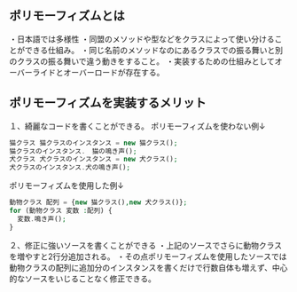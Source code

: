 ## ポリモーフィズムとは
・日本語では多様性
・同盟のメソッドや型などをクラスによって使い分けることができる仕組み。
・同じ名前のメソッドなのにあるクラスでの振る舞いと別のクラスの振る舞いで違う動きをすること。
・実装するための仕組みとしてオーバーライドとオーバーロードが存在する。

## ポリモーフィズムを実装するメリット
１、綺麗なコードを書くことができる。
ポリモーフィズムを使わない例↓
```php
猫クラス 猫クラスのインスタンス = new 猫クラス();
猫クラスのインスタンス.　猫の鳴き声();
犬クラス 犬クラスのインスタンス = new 犬クラス();
犬クラスのインスタンス.犬の鳴き声();
```
ポリモーフィズムを使用した例↓
```php
動物クラス 配列 = {new 猫クラス(),new 犬クラス()};
for (動物クラス 変数 :配列) {
  変数.鳴き声();
}
```

２、修正に強いソースを書くことができる
・上記のソースでさらに動物クラスを増やすと2行分追加される。
・その点ポリモーフィズムを使用したソースでは動物クラスの配列に追加分のインスタンスを書くだけで行数自体も増えず、中心的なソースをいじることなく修正できる。

